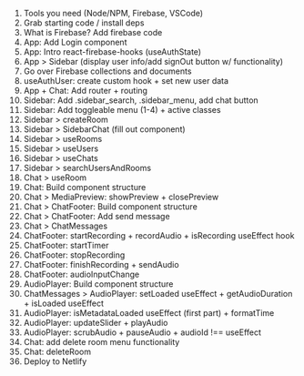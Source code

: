1. Tools you need (Node/NPM, Firebase, VSCode)
2. Grab starting code / install deps
3. What is Firebase? Add firebase code
4. App: Add Login component
5. App: Intro react-firebase-hooks (useAuthState)
6. App > Sidebar (display user info/add signOut button w/ functionality)
7. Go over Firebase collections and documents
8. useAuthUser: create custom hook + set new user data
9. App + Chat: Add router + routing
10. Sidebar: Add .sidebar_search, .sidebar_menu, add chat button
11. Sidebar: Add toggleable menu (1-4) + active classes
12. Sidebar > createRoom
13. Sidebar > SidebarChat (fill out component)
14. Sidebar > useRooms
15. Sidebar > useUsers
16. Sidebar > useChats
17. Sidebar > searchUsersAndRooms
18. Chat > useRoom
19. Chat: Build component structure
20. Chat > MediaPreview: showPreview + closePreview
21. Chat > ChatFooter: Build component structure
22. Chat > ChatFooter: Add send message
23. Chat > ChatMessages
24. ChatFooter: startRecording + recordAudio + isRecording useEffect hook
25. ChatFooter: startTimer
26. ChatFooter: stopRecording
27. ChatFooter: finishRecording + sendAudio
28. ChatFooter: audioInputChange
29. AudioPlayer: Build component structure
30. ChatMessages > AudioPlayer: setLoaded useEffect + getAudioDuration + isLoaded useEffect
31. AudioPlayer: isMetadataLoaded useEffect (first part) + formatTime
32. AudioPlayer: updateSlider + playAudio
33. AudioPlayer: scrubAudio + pauseAudio + audioId !== useEffect
34. Chat: add delete room menu functionality
35. Chat: deleteRoom
36. Deploy to Netlify

